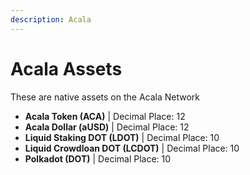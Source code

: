 ```yaml
---
description: Acala
---
```


# Acala Assets

These are native assets on the Acala Network

* **Acala Token (ACA)** | Decimal Place: 12
* **Acala Dollar (aUSD)** | Decimal Place: 12
* **Liquid Staking DOT (LDOT)** | Decimal Place: 10
* **Liquid Crowdloan DOT (LCDOT)** | Decimal Place: 10
* **Polkadot (DOT)** | Decimal Place: 10

